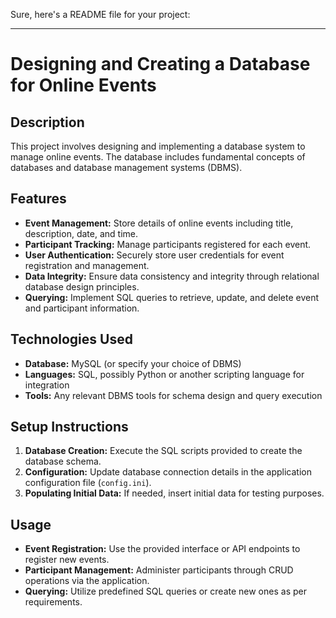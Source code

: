 Sure, here's a README file for your project:

---

# Designing and Creating a Database for Online Events

## Description
This project involves designing and implementing a database system to manage online events. The database includes fundamental concepts of databases and database management systems (DBMS).

## Features
- **Event Management:** Store details of online events including title, description, date, and time.
- **Participant Tracking:** Manage participants registered for each event.
- **User Authentication:** Securely store user credentials for event registration and management.
- **Data Integrity:** Ensure data consistency and integrity through relational database design principles.
- **Querying:** Implement SQL queries to retrieve, update, and delete event and participant information.

## Technologies Used
- **Database:** MySQL (or specify your choice of DBMS)
- **Languages:** SQL, possibly Python or another scripting language for integration
- **Tools:** Any relevant DBMS tools for schema design and query execution

## Setup Instructions
1. **Database Creation:** Execute the SQL scripts provided to create the database schema.
2. **Configuration:** Update database connection details in the application configuration file (`config.ini`).
3. **Populating Initial Data:** If needed, insert initial data for testing purposes.

## Usage
- **Event Registration:** Use the provided interface or API endpoints to register new events.
- **Participant Management:** Administer participants through CRUD operations via the application.
- **Querying:** Utilize predefined SQL queries or create new ones as per requirements.

